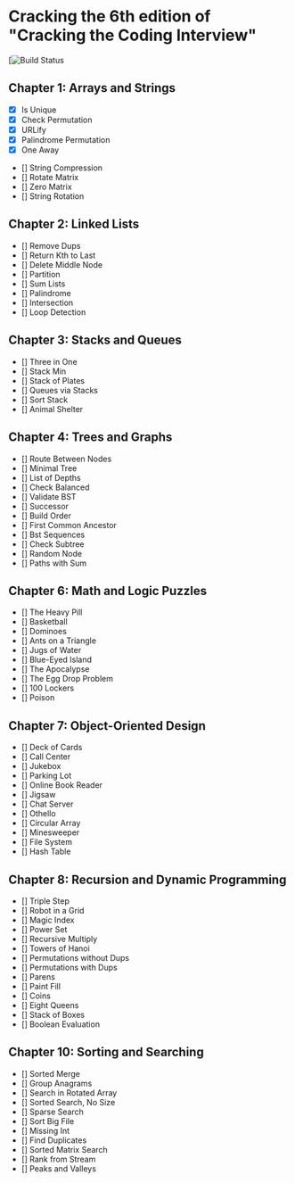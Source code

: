# Cracking the 6th edition of "Cracking the Coding Interview"

[![Build Status]()

## Chapter 1: Arrays and Strings

- [x] Is Unique
- [x] Check Permutation
- [x] URLify
- [x] Palindrome Permutation
- [x] One Away
- [] String Compression
- [] Rotate Matrix
- [] Zero Matrix
- [] String Rotation

## Chapter 2: Linked Lists

- [] Remove Dups
- [] Return Kth to Last
- [] Delete Middle Node
- [] Partition
- [] Sum Lists
- [] Palindrome
- [] Intersection
- [] Loop Detection

## Chapter 3: Stacks and Queues

- [] Three in One
- [] Stack Min
- [] Stack of Plates
- [] Queues via Stacks
- [] Sort Stack
- [] Animal Shelter

## Chapter 4: Trees and Graphs

- [] Route Between Nodes
- [] Minimal Tree
- [] List of Depths
- [] Check Balanced
- [] Validate BST
- [] Successor
- [] Build Order
- [] First Common Ancestor
- [] Bst Sequences
- [] Check Subtree
- [] Random Node
- [] Paths with Sum
## Chapter 6: Math and Logic Puzzles

- [] The Heavy Pill 
- [] Basketball
- [] Dominoes
- [] Ants on a Triangle
- [] Jugs of Water
- [] Blue-Eyed Island
- [] The Apocalypse
- [] The Egg Drop Problem
- [] 100 Lockers
- [] Poison

## Chapter 7: Object-Oriented Design

- [] Deck of Cards
- [] Call Center
- [] Jukebox
- [] Parking Lot
- [] Online Book Reader
- [] Jigsaw
- [] Chat Server
- [] Othello
- [] Circular Array
- [] Minesweeper
- [] File System
- [] Hash Table

## Chapter 8: Recursion and Dynamic Programming

- [] Triple Step
- [] Robot in a Grid
- [] Magic Index
- [] Power Set
- [] Recursive Multiply
- [] Towers of Hanoi
- [] Permutations without Dups
- [] Permutations with Dups
- [] Parens
- [] Paint Fill
- [] Coins
- [] Eight Queens
- [] Stack of Boxes
- [] Boolean Evaluation

## Chapter 10: Sorting and Searching

- [] Sorted Merge
- [] Group Anagrams
- [] Search in Rotated Array
- [] Sorted Search, No Size
- [] Sparse Search
- [] Sort Big File
- [] Missing Int
- [] Find Duplicates
- [] Sorted Matrix Search
- [] Rank from Stream
- [] Peaks and Valleys
